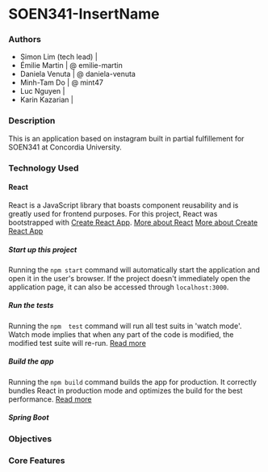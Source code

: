 # SOEN341-InsertName
### Authors
* Simon Lim (tech lead) | 
* Émilie Martin | @ emilie-martin
* Daniela Venuta | @ daniela-venuta
* Minh-Tam Do | @ mint47
* Luc Nguyen |
* Karin Kazarian |

### Description
This is an application based on instagram built in partial fulfillement for SOEN341 at Concordia University.

### Technology Used
#### React
React is a JavaScript library that boasts component reusability and is greatly used for frontend purposes.
For this project, React was bootstrapped with [Create React App](https://github.com/facebook/create-react-app).
[More about React](https://reactjs.org/)
[More about Create React App](https://facebook.github.io/create-react-app/docs/getting-started)

##### Start up this project
Running the `npm start` command will automatically start the application and  open it in the user's browser.
If the project doesn't immediately open the application page, it can also be accessed through `localhost:3000`.

##### Run the tests
Running the `npm  test` command will run all test suits in 'watch mode'.
Watch mode implies that when any part of the code is modified, the modified test suite will re-run.
[Read more](https://facebook.github.io/create-react-app/docs/running-tests)

##### Build the app
Running the `npm build` command builds the app for production.
It correctly bundles React in production mode and optimizes the build for the best performance.
[Read more](https://facebook.github.io/create-react-app/docs/deployment)

##### Spring Boot


### Objectives


### Core Features
